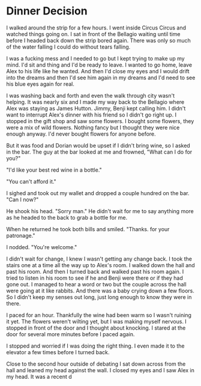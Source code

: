 # Dinner Decision
I walked around the strip for a few hours.  I went inside Circus Circus and watched things going on.  I sat in front of the Bellagio waiting until time before I headed back down the strip bored again.  There was only so much of the water falling I could do without tears falling.  

I was a fucking mess and I needed to go but I kept trying to make up my mind.  I'd sit and thing and I'd be ready to leave.  I wanted to go home, leave Alex to his life like he wanted.  And then I'd close my eyes and I would drift into the dreams and then I'd see him again in my dreams and I'd need to see his blue eyes again for real.

I was washing back and forth and even the walk through city wasn't helping.  It was nearly six and I made my way back to the Bellagio where Alex was staying as James Hutton.  Jimmy, Benji kept calling him.  I didn't want to interrupt Alex's dinner with his friend so I didn't go right up.  I stopped in the gift shop and saw some flowers.  I bought some flowers, they were a mix of wild flowers.  Nothing fancy but I thought they were nice enough anyway.  I'd never bought flowers for anyone before.  

But it was food and Dorian would be upset if I didn't bring wine, so I asked in the bar.  The guy at the bar looked at me and frowned, "What can I do for you?"

"I'd like your best red wine in a bottle."

"You can't afford it."

I sighed and took out my wallet and dropped a couple hundred on the bar.  "Can I now?"

He shook his head.  "Sorry man."  He didn't wait for me to say anything more as he headed to the back to grab a bottle for me.  

When he returned he took both bills and smiled.  "Thanks. for your patronage."

I nodded.  "You're welcome."

I didn't wait for change, I knew I wasn't getting any change back.  I took the stairs one at a time all the way up to Alex's room.  I walked down the hall and past his room.  And then I turned back and walked past his room again.  I tried to listen in his room to see if he and Benji were there or if they had gone out.  I managed to hear a word or two but the couple across the hall were going at it like rabbits.  And there was a baby crying down a few floors.  So I didn't keep my senses out long, just long enough to know they were in there.  

I paced for an hour.  Thankfully the wine had been warm so I wasn't ruining it yet.  The flowers weren't wilting yet, but I was making myself nervous.  I stopped in front of the door and I thought about knocking.  I stared at the door for several more minutes before I paced again.  

I stopped and worried if I was doing the right thing.  I even made it to the elevator a few times before I turned back.  

Close to the second hour outside of debating I sat down across from the hall and leaned my head against the wall.  I closed my eyes and I saw Alex in my head.  It was a recent d
<!--stackedit_data:
eyJoaXN0b3J5IjpbLTE1MTM1OTUzMDYsLTIxMTY3MTA2NjgsLT
EyNTY4MjI1NywxMDU3ODg4Njc1LC0xMjYzNDc1MTMsODkzMzk2
MTQxLC0yMDEzODc2NzI3LDkyODgwNjkyLC0xMTUyNjI1OTkzLC
0xMTc3NzYxMjcxXX0=
-->